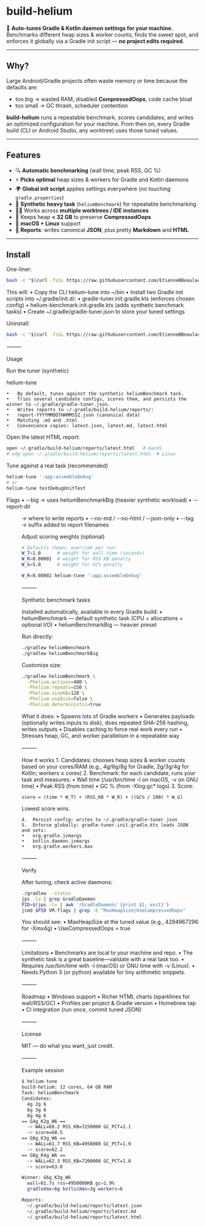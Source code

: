 # build-helium

🧪 **Auto-tunes Gradle & Kotlin daemon settings for your machine.**  
Benchmarks different heap sizes & worker counts, finds the sweet spot, and enforces it globally via a Gradle init script — **no project edits required**.

---

## Why?

Large Android/Gradle projects often waste memory or time because the defaults are:
- too big → wasted RAM, disabled **CompressedOops**, code cache bloat
- too small → GC thrash, scheduler contention

**build-helium** runs a repeatable benchmark, scores candidates, and writes an optimized configuration for your machine. From then on, every Gradle build (CLI or Android Studio, any worktree) uses those tuned values.

---

## Features

- 🔍 **Automatic benchmarking** (wall time, peak RSS, GC %)
- ⚡ **Picks optimal** heap sizes & workers for Gradle and Kotlin daemons
- 🌍 **Global init script** applies settings everywhere (no touching `gradle.properties`)
- 🧱 **Synthetic heavy task** (`heliumBenchmark`) for repeatable benchmarking
- 👩‍💻 Works across **multiple worktrees / IDE instances**
- 🛑 Keeps heap **< 32 GB** to preserve **CompressedOops**
- 🐧 **macOS + Linux** support
- 📄 **Reports**: writes canonical **JSON**, plus pretty **Markdown** and **HTML**

---

## Install

One-liner:

```bash
bash -c "$(curl -fsSL https://raw.githubusercontent.com/EtienneBBeaulac/build-helium/main/install.sh)"
```

This will:
	•	Copy the CLI helium-tune into ~/bin
	•	Install two Gradle init scripts into ~/.gradle/init.d/:
	•	gradle-tuner.init.gradle.kts (enforces chosen config)
	•	helium-benchmark.init.gradle.kts (adds synthetic benchmark tasks)
	•	Create ~/.gradle/gradle-tuner.json to store your tuned settings

Uninstall:
```bash
bash -c "$(curl -fsSL https://raw.githubusercontent.com/EtienneBBeaulac/build-helium/main/uninstall.sh)"
```

⸻

Usage

Run the tuner (synthetic)

helium-tune

	•	By default, tunes against the synthetic heliumBenchmark task.
	•	Tries several candidate configs, scores them, and persists the winner to ~/.gradle/gradle-tuner.json.
	•	Writes reports to ~/.gradle/build-helium/reports/:
	•	report-YYYYMMDDTHHMMSSZ.json (canonical data)
	•	Matching .md and .html
	•	Convenience copies: latest.json, latest.md, latest.html

Open the latest HTML report:
```bash
open ~/.gradle/build-helium/reports/latest.html   # macOS
# xdg-open ~/.gradle/build-helium/reports/latest.html  # Linux
```

Tune against a real task (recommended)
```bash
helium-tune ':app:assembleDebug'
# or
helium-tune testDebugUnitTest
```

Flags
	•	--big → uses heliumBenchmarkBig (heavier synthetic workload)
	•	--report-dir <dir> → where to write reports
	•	--no-md / --no-html / --json-only
	•	--tag <string> → suffix added to report filenames

Adjust scoring weights (optional)
```bash
# Defaults shown; override per run:
W_T=1.0      # weight for wall time (seconds)
W_R=0.00001  # weight for RSS KB penalty
W_G=5.0      # weight for GC% penalty

W_R=0.00002 helium-tune ':app:assembleDebug'
```

⸻

Synthetic benchmark tasks

Installed automatically, available in every Gradle build:
	•	heliumBenchmark — default synthetic task (CPU + allocations + optional I/O)
	•	heliumBenchmarkBig — heavier preset

Run directly:
```bash
./gradlew heliumBenchmark
./gradlew heliumBenchmarkBig
```
Customize size:
```bash
./gradlew heliumBenchmark \
  -Phelium.actions=400 \
  -Phelium.repeats=150 \
  -Phelium.sizeKB=128 \
  -Phelium.useDisk=false \
  -Phelium.deterministic=true
```
What it does:
	•	Spawns lots of Gradle workers
	•	Generates payloads (optionally writes inputs to disk), does repeated SHA-256 hashing, writes outputs
	•	Disables caching to force real work every run
	•	Stresses heap, GC, and worker parallelism in a repeatable way

⸻

How it works
	1.	Candidates: chooses heap sizes & worker counts based on your cores/RAM
(e.g., 4g/6g/8g for Gradle, 2g/3g/4g for Kotlin; workers ≤ cores)
	2.	Benchmark: for each candidate, runs your task and measures:
	•	Wall time (/usr/bin/time -l on macOS, -v on GNU time)
	•	Peak RSS (from time)
	•	GC % (from -Xlog:gc* logs)
	3.	Score:
```
score = (time * W_T) + (RSS_KB * W_R) + ((GC% / 100) * W_G)
```
Lowest score wins.

	4.	Persist config: writes to ~/.gradle/gradle-tuner.json
	5.	Enforce globally: gradle-tuner.init.gradle.kts loads JSON and sets:
	•	org.gradle.jvmargs
	•	kotlin.daemon.jvmargs
	•	org.gradle.workers.max

⸻

Verify

After tuning, check active daemons:
```bash
./gradlew --status
jps -lv | grep GradleDaemon
PID=$(jps -lv | awk '/GradleDaemon/ {print $1; exit}')
jcmd $PID VM.flags | grep -E "MaxHeapSize|UseCompressedOops"
```
You should see:
	•	MaxHeapSize at the tuned value (e.g., 4294967296 for -Xmx4g)
	•	UseCompressedOops = true

⸻

Limitations
	•	Benchmarks are local to your machine and repo.
	•	The synthetic task is a great baseline—validate with a real task too.
	•	Requires /usr/bin/time with -l (macOS) or GNU time with -v (Linux).
	•	Needs Python 3 (or python) available for tiny arithmetic snippets.

⸻

Roadmap
	•	Windows support
	•	Richer HTML charts (sparklines for wall/RSS/GC)
	•	Profiles per project & Gradle version
	•	Homebrew tap
	•	CI integration (run once, commit tuned JSON)

⸻

License

MIT — do what you want, just credit.

⸻

Example session
```bash
$ helium-tune
build-helium: 12 cores, 64 GB RAM
Task: heliumBenchmark
Candidates:
  4g 2g 6
  6g 3g 6
  8g 4g 6
== G4g_K2g_W6 ==
  -> WALL=68.2 RSS_KB=3150000 GC_PCT=2.1
  -> score=68.5
== G6g_K3g_W6 ==
  -> WALL=61.7 RSS_KB=4950000 GC_PCT=1.9
  -> score=62.2
== G8g_K4g_W6 ==
  -> WALL=62.3 RSS_KB=7200000 GC_PCT=1.8
  -> score=63.0

Winner: G6g_K3g_W6
  wall=61.7s rss=4950000KB gc=1.9%
  gradleXmx=6g kotlinXmx=3g workers=6

Reports:
  ~/.gradle/build-helium/reports/latest.json
  ~/.gradle/build-helium/reports/latest.md
  ~/.gradle/build-helium/reports/latest.html
```
